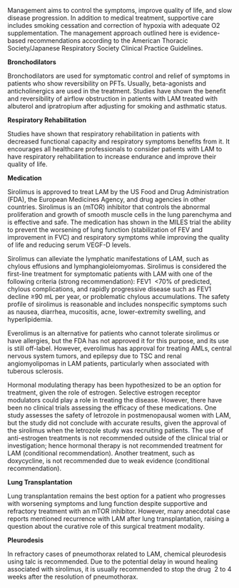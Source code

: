 Management aims to control the symptoms, improve quality of life, and slow disease progression. In addition to medical treatment, supportive care includes smoking cessation and correction of hypoxia with adequate O2 supplementation. The management approach outlined here is evidence-based recommendations according to the American Thoracic Society/Japanese Respiratory Society Clinical Practice Guidelines.

**Bronchodilators**

Bronchodilators are used for symptomatic control and relief of symptoms in patients who show reversibility on PFTs. Usually, beta-agonists and anticholinergics are used in the treatment. Studies have shown the benefit and reversibility of airflow obstruction in patients with LAM treated with albuterol and ipratropium after adjusting for smoking and asthmatic status.

**Respiratory Rehabilitation**

Studies have shown that respiratory rehabilitation in patients with decreased functional capacity and respiratory symptoms benefits from it. It encourages all healthcare professionals to consider patients with LAM to have respiratory rehabilitation to increase endurance and improve their quality of life.

**Medication**

Sirolimus is approved to treat LAM by the US Food and Drug Administration (FDA), the European Medicines Agency, and drug agencies in other countries. Sirolimus is an (mTOR) inhibitor that controls the abnormal proliferation and growth of smooth muscle cells in the lung parenchyma and is effective and safe. The medication has shown in the MILES trial the ability to prevent the worsening of lung function (stabilization of FEV and improvement in FVC) and respiratory symptoms while improving the quality of life and reducing serum VEGF-D levels.

Sirolimus can alleviate the lymphatic manifestations of LAM, such as chylous effusions and lymphangioleiomyomas. Sirolimus is considered the first-line treatment for symptomatic patients with LAM with one of the following criteria (strong recommendation): FEV1  <70% of predicted, chylous complications, and rapidly progressive disease such as FEV1 decline ≥90 mL per year, or problematic chylous accumulations. The safety profile of sirolimus is reasonable and includes nonspecific symptoms such as nausea, diarrhea, mucositis, acne, lower-extremity swelling, and hyperlipidemia.

Everolimus is an alternative for patients who cannot tolerate sirolimus or have allergies, but the FDA has not approved it for this purpose, and its use is still off-label. However, everolimus has approval for treating AMLs, central nervous system tumors, and epilepsy due to TSC and renal angiomyolipomas in LAM patients, particularly when associated with tuberous sclerosis.

Hormonal modulating therapy has been hypothesized to be an option for treatment, given the role of estrogen. Selective estrogen receptor modulators could play a role in treating the disease. However, there have been no clinical trials assessing the efficacy of these medications. One study assesses the safety of letrozole in postmenopausal women with LAM, but the study did not conclude with accurate results, given the approval of the sirolimus when the letrozole study was recruiting patients. The use of anti-estrogen treatments is not recommended outside of the clinical trial or investigation; hence hormonal therapy is not recommended treatment for LAM (conditional recommendation). Another treatment, such as doxycycline, is not recommended due to weak evidence (conditional recommendation).

**Lung Transplantation**

Lung transplantation remains the best option for a patient who progresses with worsening symptoms and lung function despite supportive and refractory treatment with an mTOR inhibitor. However, many anecdotal case reports mentioned recurrence with LAM after lung transplantation, raising a question about the curative role of this surgical treatment modality.

**Pleurodesis**

In refractory cases of pneumothorax related to LAM, chemical pleurodesis using talc is recommended. Due to the potential delay in wound healing associated with sirolimus, it is usually recommended to stop the drug  2 to 4 weeks after the resolution of pneumothorax.